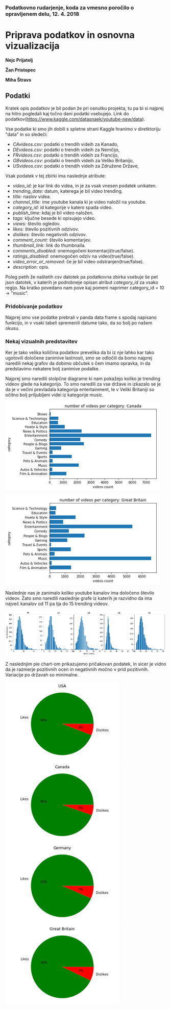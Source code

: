 ### Podatkovno rudarjenje, koda za vmesno poročilo o opravljenem delu, 12. 4. 2018

# Priprava podatkov in osnovna vizualizacija

**Nejc Prijatelj**

**Žan Pristopec**

**Miha Štravs**

## Podatki

Kratek opis podatkov je bil podan že pri osnutku projekta, tu pa bi si najprej na hitro pogledali kaj točno dani podatki vsebujejo. Link do podatkov(https://www.kaggle.com/datasnaek/youtube-new/data).

Vse podatke ki smo jih dobili s spletne strani Kaggle hranimo v diretktoriju "data" in so sledeči:

* *CAvideos.csv:* podatki o trendih videih za Kanado,
* *DEvideos.csv:* podatki o trendih videih za Nemčijo,
* *FRvideos.csv:* podatki o trendih videih za Francijo,
* *GBvideos.csv:* podatki o trendih videih za Veliko Britanijo,
* *USvideos.csv:* podatki o trendih videih za Združene Države,

Vsak podatek v tej zbirki ima naslednje atribute:
* *video_id:* je kar link do videa, in je za vsak vnesen podatek unikaten.
* *trending_date:* datum, katerega je bil video trending.
* *title:* naslov videa.
* *channel_title:* ime youtube kanala ki je video naložil na youtube.
* *category_id:* id kategorije v katero spada video.
* *publish_time:* kdaj je bil video naložen.
* *tags:* ključne besede ki opisujejo video.
* *views:* število ogledov.
* *likes:* število pozitivnih odzivov.
* *dislikes:* število negativnih odzivov.
* *comment_count:* število komentarjev.
* *thumbnail_link:* link do thumbnaila.
* *comments_disabled:* onemogočeni komentarji(true/false).
* *ratings_disabled:* onemogočen odziv na video(true/false).
* *video_error_or_removed:* če je bil video odstranjen(true/false).
* *description:* opis.

Poleg petih že naštetih csv datotek pa podatkovna zbirka vsebuje še pet json datotek, v katerih je podrobneje opisan atribut *category_id* za vsako regijo. Na kratko povedano nam pove kaj pomeni naprimer category_id = 10 &rarr; "music".

### Pridobivanje podatkov

Najprej smo vse podatke prebrali v panda data frame s spodaj napisano funkcijo, in v vsaki tabeli spremenili datume tako, da so bolj po našem okusu.

### Nekaj vizualnih predstavitev

Ker je tako velika količina podatkov prevelika da bi iz nje lahko kar tako ugotovili določene zanimive lastnosti, smo se odločili da bomo najprej naredili nekaj grafov da dobimo občutek s čem imamo opravka, in da predstavimo nekatere bolj zanimive podatke.

Najprej smo naredili stolpčne diagrame ki nam pokažejo koliko je trending videov glede na kategorijo. To smo naredili za vse države in izkazalo se je da je v večini prevladala kategorija entertainment, le v Veliki Britaniji so očitno bolj priljubljeni videi iz kategorije music.

![Alt text](images/CA_cat.png?raw=true "CA_cat")

![Alt text](images/GR_cat.png?raw=true "GR_cat")

Naslednje nas je zanimalo koliko youtube kanalov ima določeno število videov. Zato smo naredili naslednje grafe iz katerih je razvidno da ima največ kanalov od 11 pa tja do 15 trending videov.

![Alt text](images/per_channel.png?raw=true "per_channel")

Z naslednjim pie chart-om prikazujemo pričakovan podatek, in sicer je vidno da je razmerje pozitivnih ocen in negativnih močno v prid pozitivnih. Variacije po državah so minimalne.

![Alt text](images/pie.png?raw=true "pie") ![Alt text](images/CA_pie.png?raw=true "CA") ![Alt text](images/DE_pie.png?raw=true "DE") ![Alt text](images/GB_pie.png?raw=true "GB_pie")

